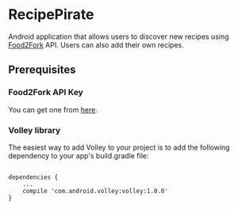 # RecipePirate

Android application that allows users to discover new recipes using <a href="http://food2fork.com/" target="_blank">Food2Fork</a> API. Users can also add their own recipes.


## Prerequisites
### Food2Fork API Key
You can get one from <a href=http://food2fork.com/about/api target="_blank">here</a>.

### Volley library
The easiest way to add Volley to your project is to add the following dependency to your app's build.gradle file:
<pre>
<code>
dependencies {
    ...
    compile 'com.android.volley:volley:1.0.0'
}
</code>
</pre>
